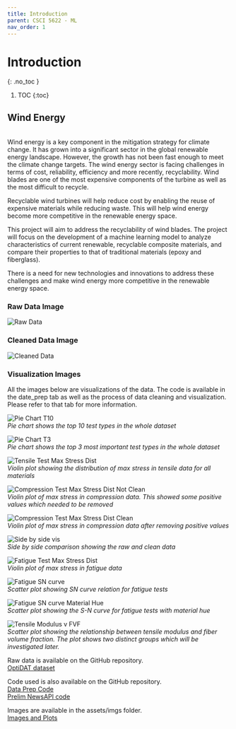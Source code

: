 ```yaml
---
title: Introduction
parent: CSCI 5622 - ML
nav_order: 1
---
```


# Introduction
{: .no_toc }

1. TOC
{:toc}

## Wind Energy 

\
Wind energy is a key component in the mitigation strategy for climate change. It has grown into a significant sector in the global renewable energy landscape. However, the growth has not been fast enough to meet the climate change targets. The wind energy sector is facing challenges in terms of cost, reliability, efficiency and more recently, recyclability. Wind blades are one of the most expensive components of the turbine as well as the most difficult to recycle. 

Recyclable wind turbines will help reduce cost by enabling the reuse of expensive materials while reducing waste. This will help wind energy become more competitive in the renewable energy space.

This project will aim to address the recyclability of wind blades. The project will focus on the development of a machine learning model to analyze characteristics of current renewable, recyclable composite materials, and compare their properties to that of traditional materials (epoxy and fiberglass).

There is a need for new technologies and innovations to address these challenges and make wind energy more competitive in the renewable energy space. 

### Raw Data Image

![Raw Data](/assets/imgs/raw_data_screenshot.png)

### Cleaned Data Image

![Cleaned Data](/assets/imgs/cleaned_data_screenshot.png)

### Visualization Images

All the images below are visualizations of the data. The code is available in the date_prep tab as well as the process of data cleaning and visualization. Please refer to that tab for more information.

![Pie Chart T10](/assets/imgs/Pie_Chart_T10.png)
\
*Pie chart shows the top 10 test types in the whole dataset*

![Pie Chart T3](/assets/imgs/Pie_Chart_T3.png)
\
*Pie chart shows the top 3 most important test types in the whole dataset*

![Tensile Test Max Stress Dist](/assets/imgs/tensile_max_stress_dist.png)
\
*Violin plot showing the distribution of max stress in tensile data for all materials*

![Compression Test Max Stress Dist Not Clean](/assets/imgs/compression_max_stress_dist_not-clean.png)
\
*Violin plot of max stress in compression data. This showed some positive values which needed to be removed*

![Compression Test Max Stress Dist Clean](/assets/imgs/compression_max_stress_dist.png)
\
*Violin plot of max stress in compression data after removing positive values*

![Side by side vis](/assets/imgs/compression_max_stress_dist_clean-v-not-clean.png)
\
*Side by side comparison showing the raw and clean data*

![Fatigue Test Max Stress Dist](/assets/imgs/fatigue_max_stress_dist.png)
\
*Violin plot of max stress in fatigue data*

![Fatigue SN curve](/assets/imgs/fatigue_SN-curve.png)
\
*Scatter plot showing SN curve relation for fatigue tests*

![Fatigue SN curve Material Hue](/assets/imgs/fatigue_SN-curve_Material-hue.png)
\
*Scatter plot showing the S-N curve for fatigue tests with material hue*

![Tensile Modulus v FVF](/assets/imgs/E-vs-FVF.png)
\
*Scatter plot showing the relationship between tensile modulus and fiber volume fraction. The plot shows two distinct groups which will be investigated later.*

Raw data is available on the GitHub repository.
\
[OptiDAT dataset](/assets/data/Optidat_dataset.xls)

Code used is also available on the GitHub repository.
\
[Data Prep Code](/assets/code/optidat.py)
\
[Prelim NewsAPI code](/assets/code/newapi.py)

Images are available in the assets/imgs folder.
\
[Images and Plots](/assets/imgs)

